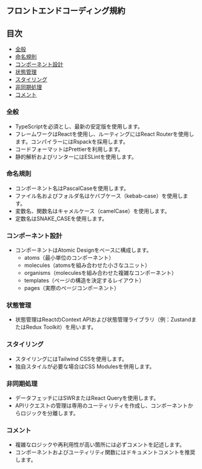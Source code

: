 ## フロントエンドコーディング規約

## 目次

- [全般](#全般)
- [命名規則](#命名規則)
- [コンポーネント設計](#コンポーネント設計)
- [状態管理](#状態管理)
- [スタイリング](#スタイリング)
- [非同期処理](#非同期処理)
- [コメント](#コメント)

### 全般
- TypeScriptを必須とし、最新の安定版を使用します。
- フレームワークはReactを使用し、ルーティングにはReact Routerを使用します。コンパイラーにはRspackを採用します。
- コードフォーマットはPrettierを利用します。
- 静的解析およびリンターにはESLintを使用します。

### 命名規則
- コンポーネント名はPascalCaseを使用します。
- ファイル名およびフォルダ名はケバブケース（kebab-case）を使用します。
- 変数名、関数名はキャメルケース（camelCase）を使用します。
- 定数名はSNAKE_CASEを使用します。

### コンポーネント設計
- コンポーネントはAtomic Designをベースに構成します。
  - atoms（最小単位のコンポーネント）
  - molecules（atomsを組み合わせた小さなユニット）
  - organisms（moleculesを組み合わせた複雑なコンポーネント）
  - templates（ページの構造を決定するレイアウト）
  - pages（実際のページコンポーネント）

### 状態管理
- 状態管理はReactのContext APIおよび状態管理ライブラリ（例：ZustandまたはRedux Toolkit）を用います。

### スタイリング
- スタイリングにはTailwind CSSを使用します。
- 独自スタイルが必要な場合はCSS Modulesを併用します。

### 非同期処理
- データフェッチにはSWRまたはReact Queryを使用します。
- APIリクエストの管理は専用のユーティリティを作成し、コンポーネントからロジックを分離します。

### コメント
- 複雑なロジックや再利用性が高い箇所には必ずコメントを記述します。
- コンポーネントおよびユーティリティ関数にはドキュメントコメントを推奨します。
